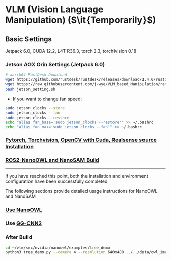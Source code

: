 # VLM (Vision Language Manipulation) ($\it{Temporarily}$)

## Basic Settings
Jetpack 6.0, CUDA 12.2, L4T R36.3, torch 2.3, torchivision 0.18
### Jetson AGX Orin Settings (Jetpack 6.0)
```bash
# aarch64 RustDesk Download
wget https://github.com/rustdesk/rustdesk/releases/download/1.4.0/rustdesk-1.4.0-aarch64.deb
wget https://raw.githubusercontent.com/j-wye/VLM_based_Manipulation/refs/heads/main/jetson_setting.sh
bash jetson_setting.sh
```
- If you want to change fan speed:
```bash
sudo jetson_clocks --store
sudo jetson_clocks --fan
sudo jetson_clocks --restore
echo "alias fan_base='sudo jetson_clocks --restore'" >> ~/.bashrc
echo "alias fan_max='sudo jetson_clocks --fan'" >> ~/.bashrc
```

### [Pytorch, Torchvision, OpenCV with Cuda, Realsense source Installation](./readme_folder/additional_settings.md)

### [ROS2-NanoOWL and NanoSAM Build](./readme_folder/perception_module_settings.md)

---
If you have reached this point, both the installation and environment configuration have been successfully completed

The following sections provide detailed usage instructions for NanoOWL and NanoSAM
### [Use NanoOWL](./readme_folder/nanoowl_readme.md)

### Use [GG-CNN2](./readme_folder/ggcnn_readme.md)

### After Build
```bash
cd ~/vlm/src/nvidia/nanoowl/examples/tree_demo
python3 tree_demo.py --camera 4 --resolution 640x480 ../../data/owl_image_encoder_patch32.engine
```

